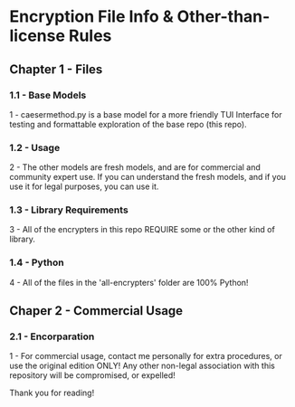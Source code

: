  # Encryption File Info & Other-than-license Rules

## Chapter 1 - Files

### 1.1 - Base Models
1 - caesermethod.py is a base model for a more friendly TUI Interface for testing and formattable exploration of the base repo (this repo).

### 1.2 - Usage
2 - The other models are fresh models, and are for commercial and community expert use. If you can understand the fresh models, and if you use it for legal purposes, you can use it.

### 1.3 - Library Requirements
3 - All of the encrypters in this repo REQUIRE some or the other kind of library.

### 1.4 - Python
4 - All of the files in the 'all-encrypters' folder are 100% Python! 

## Chaper 2 - Commercial Usage

### 2.1 - Encorparation
1 - For commercial usage, contact me personally for extra procedures, or use the original edition ONLY! Any other non-legal association with this repository will be compromised, or expelled!

Thank you for reading!
